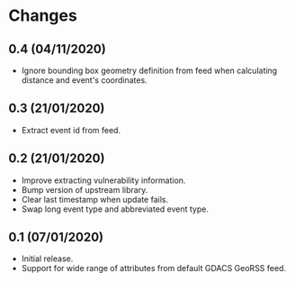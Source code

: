 # Changes

## 0.4 (04/11/2020)
* Ignore bounding box geometry definition from feed when calculating distance
  and event's coordinates.

## 0.3 (21/01/2020)
* Extract event id from feed.

## 0.2 (21/01/2020)
* Improve extracting vulnerability information.
* Bump version of upstream library.
* Clear last timestamp when update fails.
* Swap long event type and abbreviated event type.

## 0.1 (07/01/2020)
* Initial release.
* Support for wide range of attributes from default GDACS GeoRSS feed.
